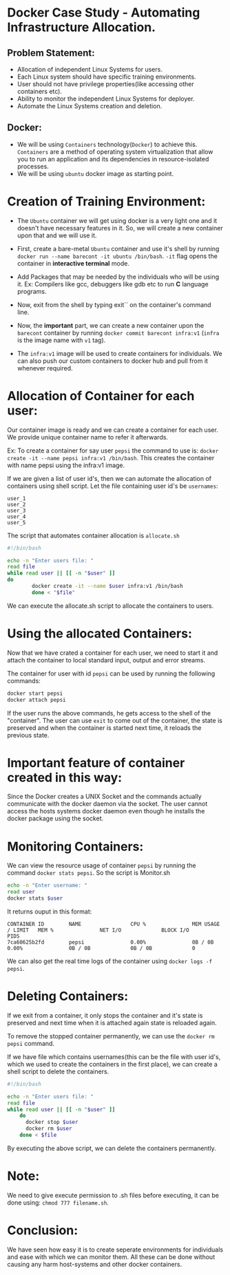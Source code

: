 # Docker Case Study - Automating Infrastructure Allocation.

## Problem Statement:

- Allocation of independent Linux Systems for users.
- Each Linux system should have specific training environments.
- User should not have privilege properties(like accessing other containers etc).
- Ability to monitor the independent Linux Systems for deployer.
- Automate the Linux Systems creation and deletion.

## Docker:
- We will be using ``Containers`` technology(``Docker``) to achieve this. ``Containers`` are a method of operating system virtualization that allow you to run an application and its dependencies in resource-isolated processes. 
- We will be using ``ubuntu`` docker image as starting point.

# Creation of Training Environment:
- The ``Ubuntu`` container we will get using docker is a very light one and it doesn't have necessary features in it. So, we will create a new container upon that and we will use it.

- First, create a bare-metal ``Ubuntu`` container and use it's shell by running `docker run --name barecont -it ubuntu /bin/bash`. ``-it`` flag opens the container in **interactive terminal** mode.
- Add Packages that may be needed by the individuals who will be using it. Ex: Compilers like gcc, debuggers like gdb etc to run **C** language programs.
- Now, exit from the shell by typing exit`` on the container's command line.
- Now, the **important** part, we can create a new container upon the ``barecont`` container by running `docker commit barecont infra:v1` (``infra`` is the image name with ``v1`` tag).
- The ``infra:v1`` image will be used to create containers for individuals. We can also push our custom containers to docker hub and pull from it whenever required.

# Allocation of Container for each user:
Our container image is ready and we can create a container for each user. We provide unique container name to refer it afterwards.

Ex: To create a container for say user ``pepsi`` the command to use is:
`docker create -it --name pepsi infra:v1 /bin/bash`. This creates the container with name pepsi using the infra:v1 image.

If we are given a list of user id's, then we can automate the allocation of containers using shell script. Let the file containing user id's be `usernames`:
```
user_1
user_2
user_3
user_4
user_5
```

The script that automates container allocation is `allocate.sh`
```bash
#!/bin/bash

echo -n "Enter users file: "
read file
while read user || [[ -n "$user" ]]
do 
        docker create -it --name $user infra:v1 /bin/bash
        done < "$file"
```
We can execute the allocate.sh script to allocate the containers to users.

# Using the allocated Containers:
Now that we have crated a container for each user, we need to start it and attach the container to local standard input, output and error streams.

The container for user with id `pepsi` can be used by running the following commands:
```bash
docker start pepsi
docker attach pepsi
```
If the user runs the above commands, he gets access to the shell of the "container". The user can use `exit` to come out of the container, the state is preserved and when the container is started next time, it reloads the previous state.

# Important feature of container created in this way:
Since the Docker creates a UNIX Socket and the commands actually communicate with the docker daemon via the socket. The user cannot access the hosts systems docker daemon even though he installs the docker package using the socket.

# Monitoring Containers:
We can view the resource usage of container `pepsi` by running the command `docker stats pepsi`.
So the script is Monitor.sh
```bash
echo -n "Enter username: "
read user
docker stats $user
```

It returns ouput in this format:
```
CONTAINER ID        NAME                CPU %               MEM USAGE / LIMIT   MEM %               NET I/O             BLOCK I/O           PIDS
7ca60625b2fd        pepsi               0.00%               0B / 0B             0.00%               0B / 0B             0B / 0B             0
```

We can also get the real time logs of the container using `docker logs -f pepsi`. 

# Deleting Containers:
If we exit from a container, it only stops the container and it's state is preserved and next time when it is attached again state is reloaded again.

To remove the stopped container permanently, we can use the `docker rm pepsi` command.

If we have file which contains usernames(this can be the file with user id's, which we used to create the containers in the first place), we can create a shell script to delete the containers.

```bash
#!/bin/bash

echo -n "Enter users file: "
read file
while read user || [[ -n "$user" ]]
    do
      docker stop $user
      docker rm $user
    done < $file
```

By executing the above script, we can delete the containers permanently.
# Note:
We need to give execute permission to .sh files before executing, it can be done using:
```chmod 777 filename.sh```.
# Conclusion:

We have seen how easy it is to create seperate environments for individuals and ease with which we can monitor them. All these can be done without causing any harm host-systems and other docker containers. 
